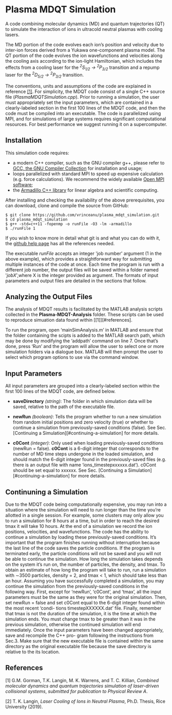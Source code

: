 # Plasma MDQT Simulation

A code combining molecular dynamics (MD) and quantum trajectories (QT) to simulate the interaction of ions in ultracold neutral plasmas with cooling lasers.

The MD portion of the code evolves each ion’s position and velocity due to inter-ion forces derived from a Yukawa one-component plasma model. The QT portion of the code evolves the ion wavefunctions and velocities along the cooling axis according to the ion-light Hamiltonian, which includes the effects from a cooling laser
for the *<sup>2</sup>S<sub>1/2</sub> &rightarrow; <sup>2</sup>P<sub>3/2</sub>* transition and a repump laser
for the *<sup>2</sup>D<sub>5/2</sub> &rightarrow; <sup>2</sup>P<sub>3/2</sub>* transition.

The conventions, units and assumptions of the code are explained in reference [[1]](#reference). For simplicity, the MDQT code consist of a single C++ source file (*PlasmaMDQTSimulation.cpp*). Prior to running a simulation, the user must appropriately set the input parameters, which are contained in a clearly-labeled section in the first 100 lines of the MDQT code, and then the code must be compiled into an executable. The code is parallelized using MPI, and for simulations of large systems requires significant computational resources. For best performance we suggest running it on a supercomputer.

## Installation

This simulation code requires:
- a modern C++ compiler, such as the GNU compiler g++, please refer to [GCC, the GNU Compiler Collection](http://gcc.org) for installation and usage;
- loops parallelized with standard MPI to speed up expensive calculation (e.g. force calculations). We recommend the widely available [Open MPI software](https://www.open-mpi.org);
- the [Armadillo C++ library](http://arma.sourceforge.net) for linear algebra and scientific computing.


After installing and checking the availability of the above prerequisites, you can download, clone and compile the source from GitHub:

```
$ git clone https://github.com/vrinceanu/plasma_mdqt_simulation.git
$ cd plasma_mdqt_simulation 
$ g++ -std=c++11 -fopenmp -o runFile -O3 -lm -armadillo
$ ./runFile 1
```

If you wish to know more in detail what git is and what you can do with it, the [github help page](https://help.github.com/articles/set-up-git) has all the references needed.

The executable *runFile* accepts an integer 'job number' argument (1 in the above example), which provides a straightforward way for submitting multiple instances of the code at once. Each time the program is run with a different job number, the output files will be saved within a folder named '*jobX*',where X is the integer provided as argument. The formats of input parameters and output files are detailed in the sections that follow.

## Analyzing the Output Files

The analysis of MDQT results is facilitated by the MATLAB analysis scripts collected in the **Plasma-MDQT-Analysis** folder. These scripts can be used to reproduce simuation data found within [[1]][#references]. 


To run the program, open ‘mainSimAnalysis.m’ in MATLAB and ensure that the folder containing the scipts is added to the MATLAB search path, which may be done by modifying the ‘addpath’ command on line 7. Once that’s done, press ‘Run’ and the program will allow the user to select one or more simulation folders via a dialogue box. MATLAB will then prompt the user to select which program options to use via the command window.


## Input Parameters

All input parameters are grouped into a clearly-labeled section within the first 100 lines of the MDQT code, are defined below.

-   __saveDirectory__ *(string)*: The folder in which simulation data will be saved, relative to the path of the executable file. 

-   __newRun__ *(boolean)*: Tells the program whether to run a new simulation from random initial positions and zero velocity (true) or whether to continue a simulation from previously-saved conditions (false). See Sec. [Continuing a Simulation][#continuing-a-simulation] for more details.

-   __c0Cont__ *(integer)*: Only used when loading previously-saved conditions (newRun = false). **c0Cont** is a 6-digit integer that corresponds to the number of MD time steps undergone in the loaded simulation, and should match the 6-digit integer found in the previously-saved files (e.g. there is an output file with name ‘ions\_timestepxxxxxx.dat’). c0Cont should be set equal to xxxxxx. See Sec. [Continuing a Simulation][#continuing-a-simulation] for more details.


## Continuning a Simulation

Due to the MDQT code being computationally expensive, you may run into a situation where the simulation will need to run longer than the time you’re allotted in a single session. For example, some clusters may only allow you to run a simulation for 8 hours at a time, but in order to reach the desired tmax it will take 10 hours. At the end of a simulation we record the ion positions, velocities, and wavefunctions. The code has the ability to continue a simulation by loading these previously-saved conditions.
It’s important that the program finishes running without interruption because the last line of the code saves the particle conditions. If the program is terminated early, the particle conditions will not be saved and you will not be able to continue the simulation. How long the simulation takes depends on the system it’s run on, the number of particles, the density, and tmax. To obtain an estimate of how long the program will take to run, run a simulation with ∼3500 particles, density = 2, and tmax < 1, which should take less than an hour.
Assuming you have successfully completed a simulation, you may continue the simulation from the previously-saved conditions in the following way. First, except for ‘newRun’, ‘c0Cont’, and ‘tmax’, all the input parameters must be the same as they were for the original simulation. Then, set newRun = false and set c0Cont equal to the 6-digit integer found within the most recent ‘condi- tions timestepXXXXXX.dat’ file. Finally, remember that tmax is not the duration of the simulation, it is the time at which the simulation ends. You must change tmax to be greater than it was in the previous simulation, otherwise the continued simulation will end immediately.
Once the input parameters have been changed appropriately, save and recompile the C++ pro- gram following the instructions from Sec.3. Make sure that the new executable file is contained within the same directory as the original executable file because the save directory is relative to the its location.


## References
[1] G.M. Gorman, T.K. Langin, M. K. Warrens, and T. C. Killian, *Combined molecular dynamics and quantum trajectories simulation of laser-driven collisional systems*, _submitted for publication to Physical Review A_.

[2] T. K. Langin, *Laser Cooling of Ions in Neutral Plasma*, Ph.D. Thesis, Rice University (2019).
